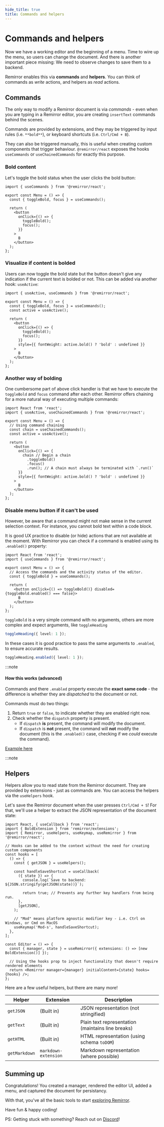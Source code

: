 ```yaml
---
hide_title: true
title: Commands and helpers
---
```


# Commands and helpers

Now we have a working editor and the beginning of a menu. Time to wire up the menu, so users can change the document. And there is another important piece missing: We need to observe changes to save them to a backend.

Remirror enables this via **commands** and **helpers**. You can think of commands as _write_ actions, and helpers as _read_ actions.

## Commands

The only way to modify a Remirror document is via _commands_ - even when you are typing in a Remirror editor, you are creating `insertText` commands behind the scenes.

Commands are provided by extensions, and they may be triggered by input rules (i.e. `**bold**`), or keyboard shortcuts (i.e. `Ctrl/Cmd + B`).

They can also be triggered manually, this is useful when creating custom components that trigger behaviour. `@remirror/react` exposes the hooks `useCommands` or `useChainedCommands` for exactly this purpose.

### Bold content

Let's toggle the bold status when the user clicks the bold button:

```tsx
import { useCommands } from '@remirror/react';

export const Menu = () => {
  const { toggleBold, focus } = useCommands();

  return (
    <button
      onClick={() => {
        toggleBold();
        focus();
      }}
    >
      B
    </button>
  );
};
```

### Visualize if content is bolded

Users can now toggle the bold state but the button doesn't give any indication if the current text is bolded or not. This can be added via another hook: `useActive`:

```tsx
import { useActive, useCommands } from '@remirror/react';

export const Menu = () => {
  const { toggleBold, focus } = useCommands();
  const active = useActive();

  return (
    <button
      onClick={() => {
        toggleBold();
        focus();
      }}
      style={{ fontWeight: active.bold() ? 'bold' : undefined }}
    >
      B
    </button>
  );
};
```

### Another way of bolding

One cumbersome part of above click handler is that we have to execute the `toggleBold` and `focus` command after each other. Remirror offers chaining for a more natural way of executing multiple commands:

```tsx
import React from 'react';
import { useActive, useChainedCommands } from '@remirror/react';

export const Menu = () => {
  // Using command chaining
  const chain = useChainedCommands();
  const active = useActive();

  return (
    <button
      onClick={() => {
        chain // Begin a chain
          .toggleBold()
          .focus()
          .run(); // A chain must always be terminated with `.run()`
      }}
      style={{ fontWeight: active.bold() ? 'bold' : undefined }}
    >
      B
    </button>
  );
};
```

### Disable menu button if it can't be used

However, be aware that a command might not make sense in the current selection context. For instance, you cannot bold text within a code block.

It is good UX practice to disable (or hide) actions that are not available at the moment. With Remirror you can check if a command is enabled using its `.enabled()` property:

```tsx
import React from 'react';
import { useCommands } from '@remirror/react';

export const Menu = () => {
  // Access the commands and the activity status of the editor.
  const { toggleBold } = useCommands();

  return (
    <button onClick={() => toggleBold()} disabled={toggleBold.enabled() === false}>
      B
    </button>
  );
};
```

`toggleBold` is a very simple command with no arguments, others are more complex and expect arguments, like `toggleHeading`

```ts
toggleHeading({ level: 1 });
```

In these cases it is good practice to pass the same arguments to `.enabled`, to ensure accurate results.

```ts
toggleHeading.enabled({ level: 1 });
```

:::note

#### How this works (advanced)

Commands and there `.enabled` property execute the **exact same code** - the difference is whether they are _dispatched_ to the document or not.

Commands must do two things:

1. Return `true` or `false`, to indicate whether they are enabled right now.
2. Check whether the `dispatch` property is present.
   - If `dispatch` **is** present, the command will modify the document.
   - If `dispatch` is **not** present, the command will **not** modify the document (this is the `.enabled()` case, checking if we _could_ execute the command).

[Example here](https://github.com/remirror/remirror/blob/2666698102afd15d118a1e0bdf5c983fec0ba103/packages/remirror__extension-embed/src/iframe-extension.ts#L154-L170)

:::note

## Helpers

Helpers allow you to read state from the Remirror document. They are provided by extensions - just as commands are. You can access the helpers via the `useHelpers` hook.

Let's save the Remirror document when the user presses `Ctrl/Cmd + S`! For that, we'll use a helper to extract the JSON representation of the document state:

```tsx
import React, { useCallback } from 'react';
import { BoldExtension } from 'remirror/extensions';
import { Remirror, useHelpers, useKeymap, useRemirror } from '@remirror/react';

// Hooks can be added to the context without the need for creating custom components
const hooks = [
  () => {
    const { getJSON } = useHelpers();

    const handleSaveShortcut = useCallback(
      ({ state }) => {
        console.log(`Save to backend: ${JSON.stringify(getJSON(state))}`);

        return true; // Prevents any further key handlers from being run.
      },
      [getJSON],
    );

    // "Mod" means platform agnostic modifier key - i.e. Ctrl on Windows, or Cmd on MacOS
    useKeymap('Mod-s', handleSaveShortcut);
  },
];

const Editor = () => {
  const { manager, state } = useRemirror({ extensions: () => [new BoldExtension()] });

  // Using the hooks prop to inject functionality that doesn't require rendered elements
  return <Remirror manager={manager} initialContent={state} hooks={hooks} />;
};
```

Here are a few useful helpers, but there are many more!

| Helper        | Extension            | Description                                       |
| ------------- | -------------------- | ------------------------------------------------- |
| `getJSON`     | (Built in)           | JSON representation (not stringified)             |
| `getText`     | (Built in)           | Plain text representation (maintains line breaks) |
| `getHTML`     | (Built in)           | HTML representation (using schema `toDOM`)        |
| `getMarkdown` | `markdown-extension` | Markdown representation (where possible)          |

## Summing up

Congratulations! You created a manager, rendered the editor UI, added a menu, and captured the document for persistancy.

With that, you've all the basic tools to start [exploring Remirror](https://remirror.vercel.app).

Have fun & happy coding!

PS: Getting stuck with something? Reach out on [Discord](https://remirror.io/chat)!
